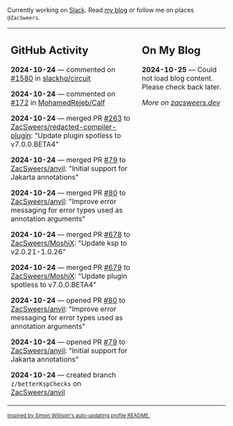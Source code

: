 Currently working on [Slack](https://slack.com/). Read [my blog](https://zacsweers.dev/) or follow me on places `@ZacSweers`.

<table><tr><td valign="top" width="60%">

## GitHub Activity
<!-- githubActivity starts -->
**2024-10-24** — commented on [#1580](https://github.com/slackhq/circuit/issues/1580#issuecomment-2436316754) in [slackhq/circuit](https://github.com/slackhq/circuit)

**2024-10-24** — commented on [#172](https://github.com/MohamedRejeb/Calf/issues/172#issuecomment-2436315026) in [MohamedRejeb/Calf](https://github.com/MohamedRejeb/Calf)

**2024-10-24** — merged PR [#263](https://github.com/ZacSweers/redacted-compiler-plugin/pull/263) to [ZacSweers/redacted-compiler-plugin](https://github.com/ZacSweers/redacted-compiler-plugin): "Update plugin spotless to v7.0.0.BETA4"

**2024-10-24** — merged PR [#79](https://github.com/ZacSweers/anvil/pull/79) to [ZacSweers/anvil](https://github.com/ZacSweers/anvil): "Initial support for Jakarta annotations"

**2024-10-24** — merged PR [#80](https://github.com/ZacSweers/anvil/pull/80) to [ZacSweers/anvil](https://github.com/ZacSweers/anvil): "Improve error messaging for error types used as annotation arguments"

**2024-10-24** — merged PR [#678](https://github.com/ZacSweers/MoshiX/pull/678) to [ZacSweers/MoshiX](https://github.com/ZacSweers/MoshiX): "Update ksp to v2.0.21-1.0.26"

**2024-10-24** — merged PR [#679](https://github.com/ZacSweers/MoshiX/pull/679) to [ZacSweers/MoshiX](https://github.com/ZacSweers/MoshiX): "Update plugin spotless to v7.0.0.BETA4"

**2024-10-24** — opened PR [#80](https://github.com/ZacSweers/anvil/pull/80) to [ZacSweers/anvil](https://github.com/ZacSweers/anvil): "Improve error messaging for error types used as annotation arguments"

**2024-10-24** — opened PR [#79](https://github.com/ZacSweers/anvil/pull/79) to [ZacSweers/anvil](https://github.com/ZacSweers/anvil): "Initial support for Jakarta annotations"

**2024-10-24** — created branch `z/betterKspChecks` on [ZacSweers/anvil](https://github.com/ZacSweers/anvil)
<!-- githubActivity ends -->
</td><td valign="top" width="40%">

## On My Blog
<!-- blog starts -->
**2024-10-25** — Could not load blog content. Please check back later.
<!-- blog ends -->
_More on [zacsweers.dev](https://zacsweers.dev/)_
</td></tr></table>

<sub><a href="https://simonwillison.net/2020/Jul/10/self-updating-profile-readme/">Inspired by Simon Willison's auto-updating profile README.</a></sub>